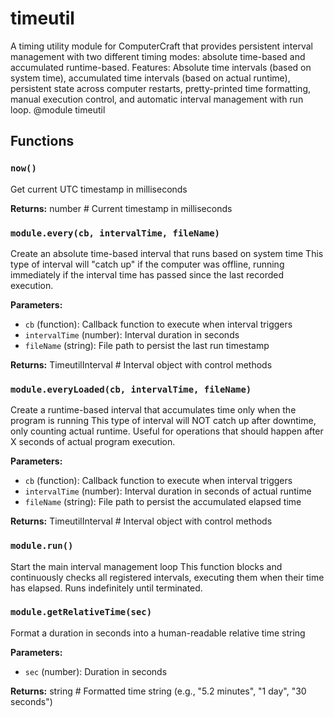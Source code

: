 # timeutil

A timing utility module for ComputerCraft that provides persistent interval management with two different timing modes: absolute time-based and accumulated runtime-based. Features: Absolute time intervals (based on system time), accumulated time intervals (based on actual runtime), persistent state across computer restarts, pretty-printed time formatting, manual execution control, and automatic interval management with run loop. @module timeutil

## Functions

### `now()`

Get current UTC timestamp in milliseconds

**Returns:** number # Current timestamp in milliseconds

### `module.every(cb, intervalTime, fileName)`

Create an absolute time-based interval that runs based on system time This type of interval will "catch up" if the computer was offline, running immediately if the interval time has passed since the last recorded execution.

**Parameters:**

- `cb` (function): Callback function to execute when interval triggers
- `intervalTime` (number): Interval duration in seconds
- `fileName` (string): File path to persist the last run timestamp

**Returns:** TimeutilInterval # Interval object with control methods

### `module.everyLoaded(cb, intervalTime, fileName)`

Create a runtime-based interval that accumulates time only when the program is running This type of interval will NOT catch up after downtime, only counting actual runtime. Useful for operations that should happen after X seconds of actual program execution.

**Parameters:**

- `cb` (function): Callback function to execute when interval triggers
- `intervalTime` (number): Interval duration in seconds of actual runtime
- `fileName` (string): File path to persist the accumulated elapsed time

**Returns:** TimeutilInterval # Interval object with control methods

### `module.run()`

Start the main interval management loop This function blocks and continuously checks all registered intervals, executing them when their time has elapsed. Runs indefinitely until terminated.

### `module.getRelativeTime(sec)`

Format a duration in seconds into a human-readable relative time string

**Parameters:**

- `sec` (number): Duration in seconds

**Returns:** string # Formatted time string (e.g., "5.2 minutes", "1 day", "30 seconds")

